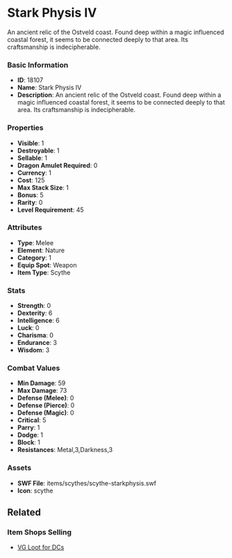 # Stark Physis IV

An ancient relic of the Ostveld coast. Found deep within a magic influenced coastal forest, it seems to be connected deeply to that area. Its craftsmanship is indecipherable.

### Basic Information

- **ID**: 18107
- **Name**: Stark Physis IV
- **Description**: An ancient relic of the Ostveld coast. Found deep within a magic influenced coastal forest, it seems to be connected deeply to that area. Its craftsmanship is indecipherable.

### Properties

- **Visible**: 1
- **Destroyable**: 1
- **Sellable**: 1
- **Dragon Amulet Required**: 0
- **Currency**: 1
- **Cost**: 125
- **Max Stack Size**: 1
- **Bonus**: 5
- **Rarity**: 0
- **Level Requirement**: 45

### Attributes

- **Type**: Melee
- **Element**: Nature
- **Category**: 1
- **Equip Spot**: Weapon
- **Item Type**: Scythe

### Stats

- **Strength**: 0
- **Dexterity**: 6
- **Intelligence**: 6
- **Luck**: 0
- **Charisma**: 0
- **Endurance**: 3
- **Wisdom**: 3

### Combat Values

- **Min Damage**: 59
- **Max Damage**: 73
- **Defense (Melee)**: 0
- **Defense (Pierce)**: 0
- **Defense (Magic)**: 0
- **Critical**: 5
- **Parry**: 1
- **Dodge**: 1
- **Block**: 1
- **Resistances**: Metal,3,Darkness,3

### Assets

- **SWF File**: items/scythes/scythe-starkphysis.swf
- **Icon**: scythe

## Related

### Item Shops Selling

- [VG Loot for DCs](../item-shops/595-vg-loot-for-dcs.md)


